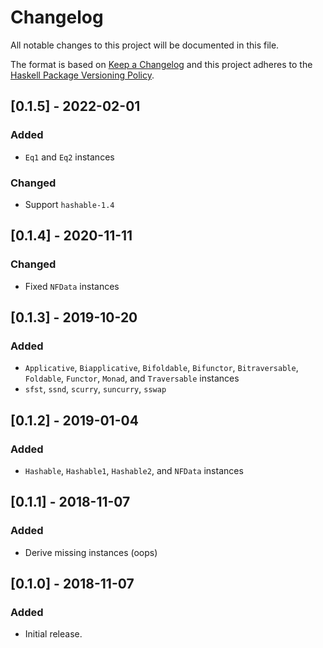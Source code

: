 # Changelog

All notable changes to this project will be documented in this file.

The format is based on [Keep a Changelog](http://keepachangelog.com/)
and this project adheres to the [Haskell Package Versioning Policy](https://pvp.haskell.org/).

## [0.1.5] - 2022-02-01
### Added
- `Eq1` and `Eq2` instances

### Changed
- Support `hashable-1.4`

## [0.1.4] - 2020-11-11
### Changed
- Fixed `NFData` instances

## [0.1.3] - 2019-10-20
### Added
- `Applicative`, `Biapplicative`, `Bifoldable`, `Bifunctor`, `Bitraversable`, `Foldable`, `Functor`, `Monad`, and `Traversable` instances
- `sfst`, `ssnd`, `scurry`, `suncurry`, `sswap`

## [0.1.2] - 2019-01-04
### Added
- `Hashable`, `Hashable1`, `Hashable2`, and `NFData` instances

## [0.1.1] - 2018-11-07

### Added
- Derive missing instances (oops)

## [0.1.0] - 2018-11-07

### Added
- Initial release.
